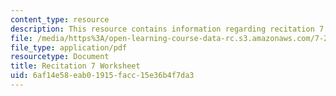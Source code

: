 ```yaml
---
content_type: resource
description: This resource contains information regarding recitation 7 worksheet
file: /media/https%3A/open-learning-course-data-rc.s3.amazonaws.com/7-29j-cellular-neurobiology-spring-2012/6af14e58eab01915facc15e36b4f7da3_MIT7_29JS12_Recitation7.pdf
file_type: application/pdf
resourcetype: Document
title: Recitation 7 Worksheet
uid: 6af14e58-eab0-1915-facc-15e36b4f7da3
---
```

